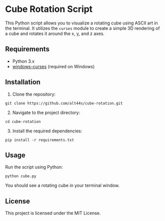 # Cube Rotation Script

This Python script allows you to visualize a rotating cube using ASCII art in the terminal. It utilizes the `curses` module to create a simple 3D rendering of a cube and rotates it around the x, y, and z axes.

## Requirements

- Python 3.x
- [windows-curses](https://pypi.org/project/windows-curses/) (required on Windows)

## Installation

1. Clone the repository:
```
git clone https://github.com/alt44s/cube-rotation.git
```
2. Navigate to the project directory:
``` 
cd cube-rotation
```
3. Install the required dependencies:
```
pip install -r requirements.txt
```

## Usage

Run the script using Python:
```
python cube.py
```
You should see a rotating cube in your terminal window.

## License

This project is licensed under the MIT License.
